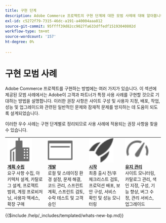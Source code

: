 ```yaml
---
title: 구현 단계
description: Adobe Commerce 프로젝트의 구현 단계에 대한 모범 사례에 대해 알아봅니다.
exl-id: c5272f79-7315-46dc-a191-a40004aaa812
source-git-commit: 95ffff39d82cc9027fa633dffedf15193040802d
workflow-type: tm+mt
source-wordcount: '157'
ht-degree: 0%

---
```


# 구현 모범 사례

Adobe Commerce 프로젝트를 구현하는 방법에는 여러 가지가 있습니다. 이 섹션에 제공된 모범 사례에서는 Adobe이 고객과 파트너가 특정 사용 사례를 구현할 것으로 기대하는 방법을 설명합니다. 이러한 권장 사항은 사이트 구성 및 사용자 지정, 배포, 작업, 성능 및 업그레이드와 관련된 일반적인 문제와 잠재적 문제를 방지하는 데 도움이 되도록 설계되었습니다.

이러한 우수 사례는 구현 단계별로 정리되므로 사용 사례에 적용되는 권장 사항을 찾을 수 있습니다.

<table style="table-layout:fixed">
<tr>
  <td>
    <a href="planning/overview.md">
    <img alt="계획 수립" src="../../assets/icons/enterprise.svg" width="80" height="80"/>
    </a>
    <div>
    <a href="planning/overview.md"><strong>계획 수립</strong></a>
    </div>
    요구 사항 수집, 아키텍처 설계, 카탈로그 설계, 프로젝트 범위, 계정 프로비저닝, 사용자 액세스, 확장 구매
    <br>
  </td>
  <td>
    <a href="development/overview.md">
      <img alt="개발" src="../../assets/icons/page-rule.svg" width="80" height="80">
    </a>
    <div>
    <a href="development/overview.md"><strong>개발</strong></a>
    </div>
    로컬 및 스테이징 환경 설정, 문제 해결, 코드 관리, 스프린트 계획, 스프린트 검토, 수락 테스트 및 고객 승인
    <br>
  </td>
  <td>
    <a href="launch/overview.md">
      <img alt="시작" src="../../assets/icons/launch.svg" width="80" height="80">
    </a>
    <div>
    <a href="launch/overview.md"><strong>시작</strong></a>
    </div>
    최종 출시 전/후 체크리스트 검토, 프로덕션 배포, 보안 구성, 서비스 확인 및 성능 모니터링  
    <br>
  </td>
  <td>
    <a href="maintenance/overview.md">
      <img alt="유지 관리" src="../../assets/icons/gauge.svg" width="80" height="80">
    </a>
    <div>
    <a href="maintenance/overview.md"><strong>유지 관리</strong></a>
    </div>
    사이트 모니터링, 카탈로그 관리, 색인 지정, 구성, 기능 향상, 버그 수정, 관리 서비스, 업그레이드   
    <br>
  </td>
</tr>
</table>

{{$include /help/_includes/templated/whats-new-bp.md}}
